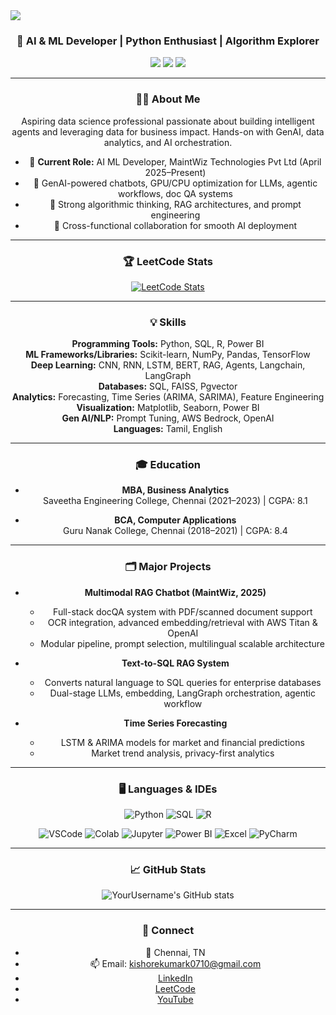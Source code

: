 <img src="https://capsule-render.vercel.app/api?type=waving&color=gradient&height=200§ion=header&text=Kishore+Kumar+K&fontSize=80&animation=fadeIn" />

<div align="center">

<h3 align="center">🚀 AI & ML Developer | Python Enthusiast | Algorithm Explorer</h3>
<p align="center">
  <img src="https://komarev.com/ghpvcounter/?username=YourUsername">
  <img src="https://img.shields.io/github/followers/YourUsername?style=social">
  <img src="https://img.shields.io/badge/LeetCode-Active-brightgreen?logo=leetcode&logoColor=white">
</p>

---

### 🧑‍💻 About Me

Aspiring data science professional passionate about building intelligent agents and leveraging data for business impact. Hands-on with GenAI, data analytics, and AI orchestration. 

- 💼 **Current Role:** AI ML Developer, MaintWiz Technologies Pvt Ltd (April 2025–Present)
- 🤖 GenAI-powered chatbots, GPU/CPU optimization for LLMs, agentic workflows, doc QA systems
- 🧩 Strong algorithmic thinking, RAG architectures, and prompt engineering
- 🏢 Cross-functional collaboration for smooth AI deployment

---

### 🏆 LeetCode Stats

[![LeetCode Stats](https://leetcard.jacoblin.cool/Kishore__Kavery)](https://leetcode.com/u/Kishore__Kavery/)

---

### 💡 Skills

**Programming Tools:** Python, SQL, R, Power BI  
**ML Frameworks/Libraries:** Scikit-learn, NumPy, Pandas, TensorFlow  
**Deep Learning:** CNN, RNN, LSTM, BERT, RAG, Agents, Langchain, LangGraph  
**Databases:** SQL, FAISS, Pgvector  
**Analytics:** Forecasting, Time Series (ARIMA, SARIMA), Feature Engineering  
**Visualization:** Matplotlib, Seaborn, Power BI  
**Gen AI/NLP:** Prompt Tuning, AWS Bedrock, OpenAI  
**Languages:** Tamil, English

---

### 🎓 Education

- **MBA, Business Analytics**  
  Saveetha Engineering College, Chennai (2021–2023) | CGPA: 8.1

- **BCA, Computer Applications**  
  Guru Nanak College, Chennai (2018–2021) | CGPA: 8.4

---

### 🗂️ Major Projects

- **Multimodal RAG Chatbot (MaintWiz, 2025)**
  - Full-stack docQA system with PDF/scanned document support
  - OCR integration, advanced embedding/retrieval with AWS Titan & OpenAI
  - Modular pipeline, prompt selection, multilingual scalable architecture

- **Text-to-SQL RAG System**
  - Converts natural language to SQL queries for enterprise databases
  - Dual-stage LLMs, embedding, LangGraph orchestration, agentic workflow

- **Time Series Forecasting**
  - LSTM & ARIMA models for market and financial predictions
  - Market trend analysis, privacy-first analytics

---

### 🖥️ Languages & IDEs

<!-- Programming Languages -->
![Python](https://img.shields.io/badge/Python-3776AB?style=for-the-badge&logo=python&logoColor=white)
![SQL](https://img.shields.io/badge/SQL-4479A1?style=for-the-badge&logo=mysql&logoColor=white)
![R](https://img.shields.io/badge/R-276DC3?style=for-the-badge&logo=r&logoColor=white)

<!-- IDEs -->
![VSCode](https://img.shields.io/badge/VS_Code-007ACC?style=for-the-badge&logo=visualstudiocode&logoColor=white)
![Colab](https://img.shields.io/badge/Google_Colab-F9AB00?style=for-the-badge&logo=googlecolab&logoColor=white)
![Jupyter](https://img.shields.io/badge/Jupyter-F37626?style=for-the-badge&logo=jupyter&logoColor=white)
![Power BI](https://img.shields.io/badge/Power_BI-F6C915?style=for-the-badge&logo=powerbi&logoColor=white)
![Excel](https://img.shields.io/badge/Excel-217346?style=for-the-badge&logo=microsoft-excel&logoColor=white)
![PyCharm](https://img.shields.io/badge/PyCharm-000000?style=for-the-badge&logo=pycharm&logoColor=white)

---

### 📈 GitHub Stats

![YourUsername's GitHub stats](https://github-readme-stats.vercel.app/api?username=YourUsername&show_icons=true&hide_title=true&hide_rank=false)

---

### 🔗 Connect

- 📍 Chennai, TN
- 📫 Email: kishorekumark0710@gmail.com
- [LinkedIn](https://linkedin.com/in/YourLinkedIn)
- [LeetCode]([https://leetcode.com/YourLeetCodeUsername](https://leetcode.com/u/Kishore__Kavery/))
- [YouTube](https://youtube.com/@YourChannel)

</div>

